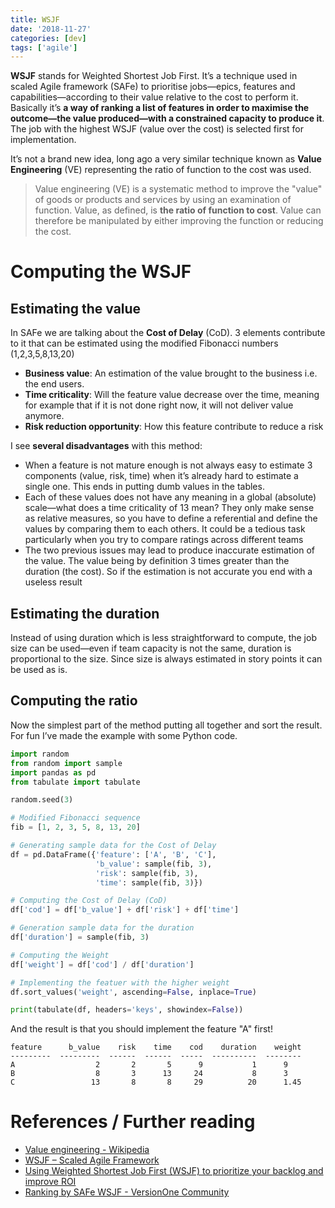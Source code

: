 ```yaml
---
title: WSJF
date: '2018-11-27'
categories: [dev]
tags: ['agile']
---
```


**WSJF** stands for Weighted Shortest Job First. It’s a technique used in scaled Agile framework (SAFe) to prioritise jobs—epics, features and capabilities—according to their value relative to the cost to perform it. Basically it’s **a way of ranking a list of features in order to maximise the outcome—the value produced—with a constrained capacity to produce it**. The job with the highest WSJF (value over the cost) is selected first for implementation.

It’s not a brand new idea, long ago a very similar technique known as **Value Engineering** (VE) representing the ratio of function to the cost was used. 

> Value engineering (VE) is a systematic method to improve the "value" of goods or products and services by using an examination of function. Value, as defined, is **the ratio of function to cost**. Value can therefore be manipulated by either improving the function or reducing the cost. 

# Computing the WSJF

## Estimating the value

In SAFe we are talking about the **Cost of Delay** (CoD). 3 elements contribute to it that can be estimated using the modified Fibonacci numbers (1,2,3,5,8,13,20)

* **Business value**: An estimation of the value brought to the business i.e. the end users. 
* **Time criticality**: Will the feature value decrease over the time, meaning for example that if it is not done right now, it will not deliver value anymore.
* **Risk reduction opportunity**: How this feature contribute to reduce a risk

I see **several disadvantages** with this method:

* When a feature is not mature enough is not always easy to estimate 3 components (value, risk, time) when it’s already hard to estimate a single one. This ends in putting dumb values in the tables.
* Each of these values does not have any meaning in a global (absolute) scale—what does a time criticality of 13 mean? They only make sense as relative measures, so you have to define a referential and define the values by comparing them to each others. It could be a tedious task particularly when you try to compare ratings across different teams
* The two previous issues may lead to produce inaccurate estimation of the value. The value being by definition 3 times greater than the duration (the cost). So if the estimation is not accurate you end with a useless result

## Estimating the duration

Instead of using duration which is less straightforward to compute, the job size can be used—even if team capacity is not the same, duration is proportional to the size. Since size is always estimated in story points it can be used as is.

## Computing the ratio

Now the simplest part of the method putting all together and sort the result.
For fun I’ve made the example with some Python code.

```python
import random
from random import sample
import pandas as pd
from tabulate import tabulate

random.seed(3)

# Modified Fibonacci sequence
fib = [1, 2, 3, 5, 8, 13, 20]

# Generating sample data for the Cost of Delay
df = pd.DataFrame({'feature': ['A', 'B', 'C'],
                   'b_value': sample(fib, 3), 
                   'risk': sample(fib, 3), 
                   'time': sample(fib, 3)})

# Computing the Cost of Delay (CoD)
df['cod'] = df['b_value'] + df['risk'] + df['time'] 

# Generation sample data for the duration
df['duration'] = sample(fib, 3)

# Computing the Weight
df['weight'] = df['cod'] / df['duration']

# Implementing the featuer with the higher weight
df.sort_values('weight', ascending=False, inplace=True)

print(tabulate(df, headers='keys', showindex=False))
```
And the result is that you should implement the feature "A" first!

```
feature      b_value    risk    time    cod    duration    weight
---------  ---------  ------  ------  -----  ----------  --------
A                  2       2       5      9           1      9
B                  8       3      13     24           8      3
C                 13       8       8     29          20      1.45
```

# References / Further reading

* [Value engineering - Wikipedia](https://en.wikipedia.org/wiki/Value_engineering)
* [WSJF – Scaled Agile Framework](https://www.scaledagileframework.com/wsjf/)
* [Using Weighted Shortest Job First (WSJF) to prioritize your backlog and improve ROI](https://techbeacon.com/prioritize-your-backlog-weighted-shortest-job-first-wsjf-improved-roi)
* [Ranking by SAFe WSJF - VersionOne Community](https://community.versionone.com/VersionOne-Lifecycle/Product_Planner/Backlog_Inputs/Ranking_Work_Items/Ranking_by_SAFe_WSJF)